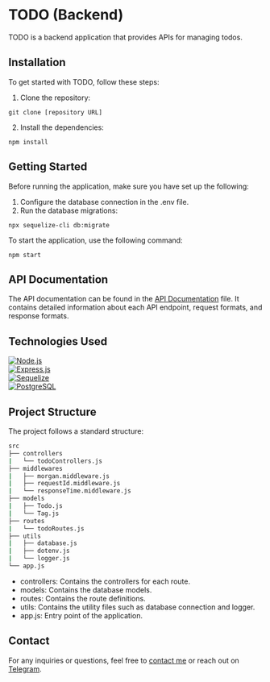 # TODO (Backend)

TODO is a backend application that provides APIs for managing todos.

## Installation

To get started with TODO, follow these steps:

1. Clone the repository: 
```console
git clone [repository URL]
```
2. Install the dependencies:
```console
npm install
```

## Getting Started

Before running the application, make sure you have set up the following:

1. Configure the database connection in the .env file.
2. Run the database migrations:
```console
npx sequelize-cli db:migrate 
```

To start the application, use the following command:

```console
npm start
```

## API Documentation

The API documentation can be found in the [API Documentation](docs/api.md) file. It contains detailed information about each API endpoint, request formats, and response formats.

## Technologies Used

[![Node.js](https://img.shields.io/badge/Node.js-14.x-339933?style=for-the-badge&logo=node.js&logoColor=white)](https://nodejs.org)\
[![Express.js](https://img.shields.io/badge/Express.js-4.x-000000?style=for-the-badge&logo=express&logoColor=white)](https://expressjs.com/)\
[![Sequelize](https://img.shields.io/badge/Sequelize-6.x-52B0E7?style=for-the-badge)](https://sequelize.org/)\
[![PostgreSQL](https://img.shields.io/badge/PostgreSQL-11+-336791?style=for-the-badge&logo=postgresql&logoColor=white)](https://www.postgresql.org/)


## Project Structure

The project follows a standard structure:

```bash
src
├── controllers
|   └── todoControllers.js
├── middlewares
|   ├── morgan.middleware.js
|   ├── requestId.middleware.js
|   └── responseTime.middleware.js
├── models
|   ├── Todo.js
|   └── Tag.js
├── routes
|   └── todoRoutes.js
├── utils
|   ├── database.js
|   ├── dotenv.js
|   └── logger.js
└── app.js
```

- controllers: Contains the controllers for each route.
- models: Contains the database models.
- routes: Contains the route definitions.
- utils: Contains the utility files such as database connection and logger.
- app.js: Entry point of the application.

## Contact

For any inquiries or questions, feel free to [contact me](mailto:skirtsfield@gmail.com) or reach out on [Telegram](https://t.me/skirtfield).
